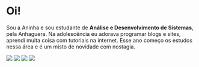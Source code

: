 <h1>Oi! </h1>

Sou a Aninha e sou estudante de <strong>Análise e Desenvolvimento de Sistemas</strong>, pela Anhaguera.
Na adolescência eu adorava programar blogs e sites, aprendi muita coisa com tutoriais na internet. Esse ano começo os estudos nessa área e é um misto de novidade com nostagia.

<div> 
    <a href="https://instagram.com/analaurasz" target="_blank"><img src="https://img.shields.io/badge/-Instagram-%23E4405F?style=for-the-badge&logo=instagram&logoColor=white" target="_blank"></a>
 	 <a href="https://discord.gg/analaurasz" target="_blank"><img src="https://img.shields.io/badge/Discord-7289DA?style=for-the-badge&logo=discord&logoColor=white" target="_blank"></a> 
  <a href = "mailto:amanda.d7@gmail.com"><img src="https://img.shields.io/badge/-Gmail-%23333?style=for-the-badge&logo=gmail&logoColor=white" target="_blank"></a>
  <a href="https://www.linkedin.com/in/analaurasz" target="_blank"><img src="https://img.shields.io/badge/-LinkedIn-%230077B5?style=for-the-badge&logo=linkedin&logoColor=white" target="_blank"></a> 
  
</div>
